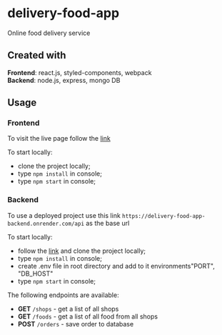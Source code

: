 # delivery-food-app

Online food delivery service

## Created with

**Frontend**: react.js, styled-components, webpack  
**Backend**: node.js, express, mongo DB

## Usage

### Frontend

To visit the live page follow the
[link](https://delivery-food-app-go.netlify.app/)

To start locally:

- clone the project locally;
- type `npm install` in console;
- type `npm start` in console;

### Backend

To use a deployed project use this link
`https://delivery-food-app-backend.onrender.com/api` as the base url

To start locally:

- follow the
  [link](https://github.com/Andrii-Posternak/delivery-food-app-backend) and
  clone the project locally;
- type `npm install` in console;
- create .env file in root directory and add to it environments"PORT", "DB_HOST"
- type `npm start` in console;

The following endpoints are available:

- **GET** `/shops` - get a list of all shops
- **GET** `/foods` - get a list of all food from all shops
- **POST** `/orders` - save order to database
